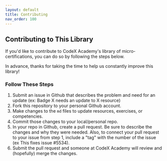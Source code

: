```yaml
---
layout: default
title: Contributing
nav_order: 100
---
```

## Contributing to This Library

If you'd like to contribute to CodeX Academy's library of micro-certifications, you can do so by following the steps below.

In advance, thanks for taking the time to help us constantly improve this library!

### Follow These Steps

1. Submit an issue in Github that describes the problem and need for an update (ex: Badge X needs an update to X resource)
2. Fork this repository to your personal Github account.
3. Make changes to the `md` files to update resources, exercises, or competencies.
4. Commit those changes to your local/personal repo.
5. In your repo in Github, create a pull request. Be sure to describe the changes and why they were needed. Also, to connect your pull request to your issue from step 1, include a "tag" with the number of the issue (ex This fixes issue #5534).
6. Submit the pull request and someone at CodeX Academy will review and (hopefully) merge the changes.